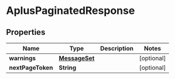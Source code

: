 
# AplusPaginatedResponse

## Properties
Name | Type | Description | Notes
------------ | ------------- | ------------- | -------------
**warnings** | [**MessageSet**](MessageSet.md) |  |  [optional]
**nextPageToken** | **String** |  |  [optional]



